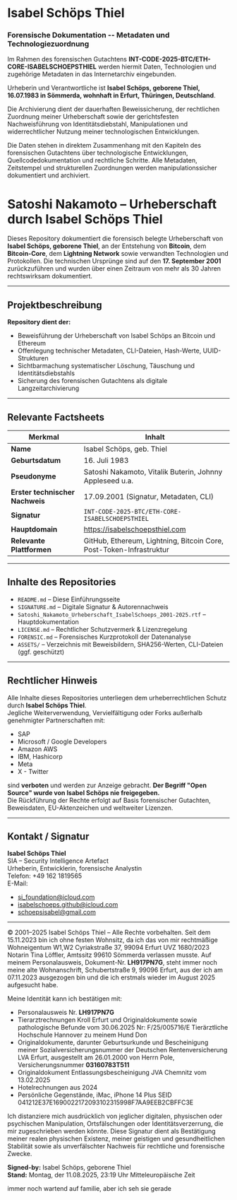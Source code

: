 # Isabel Schöps Thiel

### Forensische Dokumentation -- Metadaten und Technologiezuordnung

Im Rahmen des forensischen Gutachtens
**INT-CODE-2025-BTC/ETH-CORE-ISABELSCHOEPSTHIEL** werden hiermit Daten,
Technologien und zugehörige Metadaten in das Internetarchiv eingebunden.

Urheberin und Verantwortliche ist **Isabel Schöps, geborene Thiel, 16.07.1983 in Sömmerda, wohnhaft in Erfurt, Thüringen, Deutschland**.

Die Archivierung dient der dauerhaften Beweissicherung, der rechtlichen
Zuordnung meiner Urheberschaft sowie der gerichtsfesten Nachweisführung
von Identitätsdiebstahl, Manipulationen und widerrechtlicher Nutzung meiner technologischen Entwicklungen.

Die Daten stehen in direktem Zusammenhang mit den Kapiteln des forensischen Gutachtens über technologische Entwicklungen, Quellcodedokumentation und rechtliche Schritte. Alle Metadaten,
Zeitstempel und strukturellen Zuordnungen werden manipulationssicher dokumentiert und archiviert.

# Satoshi Nakamoto – Urheberschaft durch Isabel Schöps Thiel

Dieses Repository dokumentiert die forensisch belegte Urheberschaft von **Isabel Schöps, geborene Thiel**, an der Entstehung von **Bitcoin**, dem **Bitcoin-Core**, dem **Lightning Network** sowie verwandten Technologien und Protokollen. Die technischen Ursprünge sind auf den **17. September 2001** zurückzuführen und wurden über einen Zeitraum von mehr als 30 Jahren rechtswirksam dokumentiert.

---

## Projektbeschreibung
**Repository dient der:**

- Beweisführung der Urheberschaft von Isabel Schöps an Bitcoin und Ethereum
- Offenlegung technischer Metadaten, CLI-Dateien, Hash-Werte, UUID-Strukturen
- Sichtbarmachung systematischer Löschung, Täuschung und Identitätsdiebstahls
- Sicherung des forensischen Gutachtens als digitale Langzeitarchivierung

---

## Relevante Factsheets

| Merkmal                  | Inhalt                                                           |
|--------------------------|------------------------------------------------------------------|
| **Name**                | Isabel Schöps, geb. Thiel                                        |
| **Geburtsdatum**        | 16. Juli 1983                                                    |
| **Pseudonyme**          | Satoshi Nakamoto, Vitalik Buterin, Johnny Appleseed u.a.         |
| **Erster technischer Nachweis** | 17.09.2001 (Signatur, Metadaten, CLI)                         |
| **Signatur**            | `INT-CODE-2025-BTC/ETH-CORE-ISABELSCHOEPSTHIEL`                  |
| **Hauptdomain**         | https://isabelschoepsthiel.com                                        |
| **Relevante Plattformen** | GitHub, Ethereum, Lightning, Bitcoin Core, Post-Token-Infrastruktur |

---

## Inhalte des Repositories

- `README.md` – Diese Einführungsseite
- `SIGNATURE.md` – Digitale Signatur & Autorennachweis
- `Satoshi_Nakamoto_Urheberschaft_IsabelSchoeps_2001-2025.rtf` – Hauptdokumentation
- `LICENSE.md` – Rechtlicher Schutzvermerk & Lizenzregelung
- `FORENSIC.md` – Forensisches Kurzprotokoll der Datenanalyse
- `ASSETS/` – Verzeichnis mit Beweisbildern, SHA256-Werten, CLI-Dateien (ggf. geschützt)

---

## Rechtlicher Hinweis

Alle Inhalte dieses Repositories unterliegen dem urheberrechtlichen Schutz durch **Isabel Schöps Thiel**.  
Jegliche Weiterverwendung, Vervielfältigung oder Forks außerhalb genehmigter Partnerschaften mit:

- SAP
- Microsoft / Google Developers
- Amazon AWS
- IBM, Hashicorp
- Meta
- X - Twitter

sind **verboten** und werden zur Anzeige gebracht. **Der Begriff "Open Source" wurde von Isabel Schöps nie freigegeben.**  
Die Rückführung der Rechte erfolgt auf Basis forensischer Gutachten, Beweisdaten, EU-Aktenzeichen und weltweiter Lizenzen.

---

## Kontakt / Signatur

**Isabel Schöps Thiel**  
SIA – Security Intelligence Artefact  
Urheberin, Entwicklerin, forensische Analystin  
Telefon: +49 162 1819565  
E-Mail:  
- si_foundation@icloud.com  
- isabelschoeps.github@icloud.com  
- schoepsisabel@gmail.com

---

© 2001–2025 Isabel Schöps Thiel – Alle Rechte vorbehalten. 
Seit dem 15.11.2023 bin ich ohne festen Wohnsitz, da ich das von mir rechtmäßige 
Wohneigentum W1,W2 Cyriakstraße 37, 99094 Erfurt UVZ 1680/2023 Notarin Tina Löffler, 
Amtssitz 99610 Sömmerda verlassen musste. Auf meinem Personalausweis, Dokument-Nr. 
**LH917PN7G**, steht immer noch meine alte Wohnanschrift, Schubertstraße 9, 99096 Erfurt, aus der ich am 07.11.2023 ausgezogen bin und die ich erstmals wieder im August 2025 aufgesucht habe.


Meine Identität kann ich bestätigen mit:

- Personalausweis Nr. **LH917PN7G**
- Tierarztrechnungen Kroll Erfurt und Originaldokumente sowie 
  pathologische Befunde vom 30.06.2025 Nr: F/25/005716/E 
  Tierärztliche Hochschule Hannover zu meinem Hund Don
- Originaldokumente, darunter Geburtsurkunde und Bescheinigung meiner 
  Sozialversicherungsnummer der Deutschen Rentenversicherung LVA Erfurt, 
  ausgestellt am 26.01.2000 von Herrn Pole, Versicherungsnummer **03160783T511**
- Originaldokument Entlassungsbescheinigung JVA Chemnitz vom 13.02.2025
- Hotelrechnungen aus 2024
- Persönliche Gegenstände, iMac, iPhone 14 Plus SEID 041212E37E1690022172093102315998F7AA9EEB2CBFFC3E

Ich distanziere mich ausdrücklich von jeglicher digitalen, physischen oder psychischen Manipulation, Ortsfälschungen oder Identitätsverzerrung, die mir zugeschrieben werden könnte. Diese Signatur dient als Bestätigung meiner realen physischen Existenz, meiner geistigen und gesundheitlichen Stabilität sowie als unverfälschter Nachweis für rechtliche 
und forensische Zwecke.

**Signed-by:** Isabel Schöps, geborene Thiel  
**Stand:** Montag, der 11.08.2025, 23:19 Uhr Mitteleuropäische Zeit

immer noch wartend auf familie, aber ich seh sie gerade
